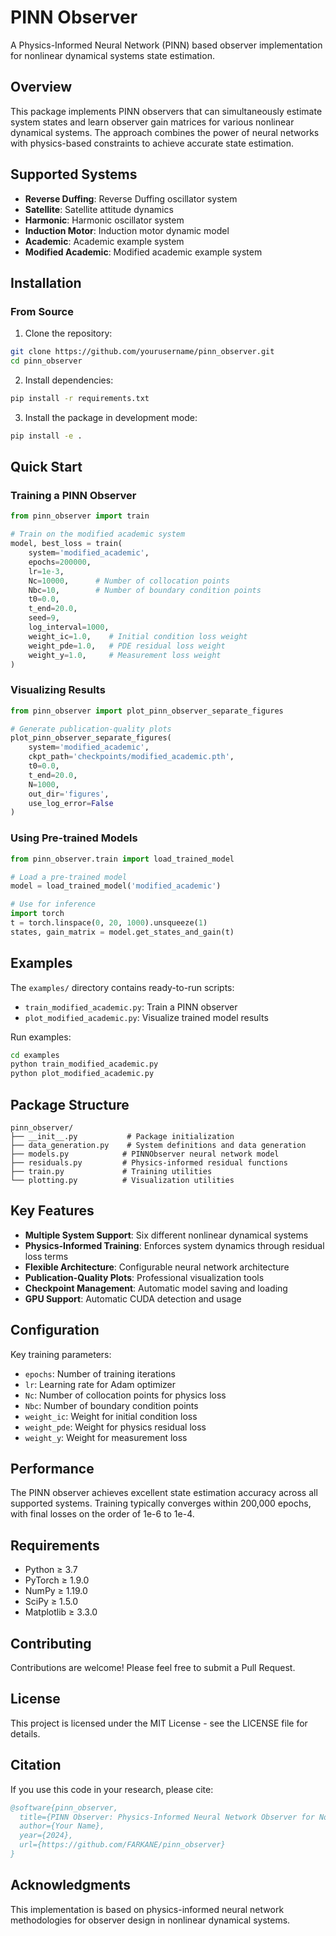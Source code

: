 # PINN Observer

A Physics-Informed Neural Network (PINN) based observer implementation for nonlinear dynamical systems state estimation.

## Overview

This package implements PINN observers that can simultaneously estimate system states and learn observer gain matrices for various nonlinear dynamical systems. The approach combines the power of neural networks with physics-based constraints to achieve accurate state estimation.

## Supported Systems

- **Reverse Duffing**: Reverse Duffing oscillator system
- **Satellite**: Satellite attitude dynamics
- **Harmonic**: Harmonic oscillator system  
- **Induction Motor**: Induction motor dynamic model
- **Academic**: Academic example system
- **Modified Academic**: Modified academic example system

## Installation

### From Source

1. Clone the repository:
```bash
git clone https://github.com/yourusername/pinn_observer.git
cd pinn_observer
```

2. Install dependencies:
```bash
pip install -r requirements.txt
```

3. Install the package in development mode:
```bash
pip install -e .
```

## Quick Start

### Training a PINN Observer

```python
from pinn_observer import train

# Train on the modified academic system
model, best_loss = train(
    system='modified_academic',
    epochs=200000,
    lr=1e-3,
    Nc=10000,      # Number of collocation points
    Nbc=10,        # Number of boundary condition points
    t0=0.0,
    t_end=20.0,
    seed=9,
    log_interval=1000,
    weight_ic=1.0,    # Initial condition loss weight
    weight_pde=1.0,   # PDE residual loss weight
    weight_y=1.0,     # Measurement loss weight
)
```

### Visualizing Results

```python
from pinn_observer import plot_pinn_observer_separate_figures

# Generate publication-quality plots
plot_pinn_observer_separate_figures(
    system='modified_academic',
    ckpt_path='checkpoints/modified_academic.pth',
    t0=0.0,
    t_end=20.0,
    N=1000,
    out_dir='figures',
    use_log_error=False
)
```

### Using Pre-trained Models

```python
from pinn_observer.train import load_trained_model

# Load a pre-trained model
model = load_trained_model('modified_academic')

# Use for inference
import torch
t = torch.linspace(0, 20, 1000).unsqueeze(1)
states, gain_matrix = model.get_states_and_gain(t)
```

## Examples

The `examples/` directory contains ready-to-run scripts:

- `train_modified_academic.py`: Train a PINN observer
- `plot_modified_academic.py`: Visualize trained model results

Run examples:
```bash
cd examples
python train_modified_academic.py
python plot_modified_academic.py
```

## Package Structure

```
pinn_observer/
├── __init__.py           # Package initialization
├── data_generation.py    # System definitions and data generation
├── models.py            # PINNObserver neural network model
├── residuals.py         # Physics-informed residual functions
├── train.py             # Training utilities
└── plotting.py          # Visualization utilities
```

## Key Features

- **Multiple System Support**: Six different nonlinear dynamical systems
- **Physics-Informed Training**: Enforces system dynamics through residual loss terms
- **Flexible Architecture**: Configurable neural network architecture
- **Publication-Quality Plots**: Professional visualization tools
- **Checkpoint Management**: Automatic model saving and loading
- **GPU Support**: Automatic CUDA detection and usage

## Configuration

Key training parameters:

- `epochs`: Number of training iterations
- `lr`: Learning rate for Adam optimizer
- `Nc`: Number of collocation points for physics loss
- `Nbc`: Number of boundary condition points
- `weight_ic`: Weight for initial condition loss
- `weight_pde`: Weight for physics residual loss  
- `weight_y`: Weight for measurement loss

## Performance

The PINN observer achieves excellent state estimation accuracy across all supported systems. Training typically converges within 200,000 epochs, with final losses on the order of 1e-6 to 1e-4.

## Requirements

- Python ≥ 3.7
- PyTorch ≥ 1.9.0
- NumPy ≥ 1.19.0
- SciPy ≥ 1.5.0
- Matplotlib ≥ 3.3.0

## Contributing

Contributions are welcome! Please feel free to submit a Pull Request.

## License

This project is licensed under the MIT License - see the LICENSE file for details.

## Citation

If you use this code in your research, please cite:

```bibtex
@software{pinn_observer,
  title={PINN Observer: Physics-Informed Neural Network Observer for Nonlinear Systems},
  author={Your Name},
  year={2024},
  url={https://github.com/FARKANE/pinn_observer}
}
```

## Acknowledgments

This implementation is based on physics-informed neural network methodologies for observer design in nonlinear dynamical systems.